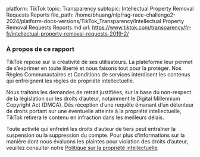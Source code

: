 platform: TikTok
topic: Transparency
subtopic: Intellectual Property Removal Requests Reports
file_path: /home/bhuang/nlp/rag-race-challenge2-2024/platform-docs-versions/TikTok_Transparency/Intellectual Property Removal Requests Reports.md
url: https://www.tiktok.com/transparency/fr-fr/intellectual-property-removal-requests-2019-2/

### À propos de ce rapport

TikTok repose sur la créativité de ses utilisateurs. La plateforme leur permet de s’exprimer en toute liberté et nous faisons tout pour la protéger. Nos Règles Communautaires et Conditions de services interdisent les contenus qui enfreignent les règles de propriété intellectuelle.

Nous traitons les demandes de retrait justifiées, sur la base du non-respect de la législation sur les droits d’auteur, notamment le Digital Millennium Copyright Act (DMCA). Dès réception d’une requête émanant d’un détenteur de droits portant sur une éventuelle atteinte à la propriété intellectuelle, TikTok retirera le contenu en infraction dans les meilleurs délais.

Toute activité qui enfreint les droits d’auteur de tiers peut entraîner la suspension ou la suppression du compte. Pour plus d’informations sur la manière dont nous évaluons les plaintes pour violation des droits d’auteur, veuillez consulter notre [Politique sur la propriété intellectuelle](https://www.tiktok.com/legal/copyright-policy).